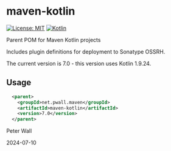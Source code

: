 # maven-kotlin

[![License: MIT](https://img.shields.io/badge/License-MIT-yellow.svg)](https://opensource.org/licenses/MIT)
[![Kotlin](https://img.shields.io/static/v1?label=Kotlin&message=v1.9.24&color=7f52ff&logo=kotlin&logoColor=7f52ff)](https://github.com/JetBrains/kotlin/releases/tag/v1.8.24)

Parent POM for Maven Kotlin projects

Includes plugin definitions for deployment to Sonatype OSSRH.

The current version is 7.0 - this version uses Kotlin 1.9.24.

## Usage

```xml
  <parent>
    <groupId>net.pwall.maven</groupId>
    <artifactId>maven-kotlin</artifactId>
    <version>7.0</version>
  </parent>
```

Peter Wall

2024-07-10
